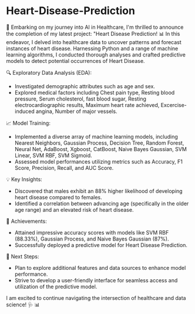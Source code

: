 # Heart-Disease-Prediction
🚀 Embarking on my journey into AI in Healthcare, I'm thrilled to announce the completion of my latest project: "Heart Disease Prediction! 📊 In this endeavor, I delved into healthcare data to uncover patterns and forecast instances of heart disease. Harnessing Python and a range of machine learning algorithms, I conducted thorough analyses and crafted predictive models to detect potential occurrences of Heart Disease.

🔍 Exploratory Data Analysis (EDA):
- Investigated demographic attributes such as age and sex.
- Explored medical factors including Chest pain type, Resting blood pressure, Serum cholesterol, fast blood sugar, Resting electrocardiographic results, Maximum heart rate achieved, Excercise-induced angina, Number of major vessels.

📈 Model Training:
- Implemented a diverse array of machine learning models, including Nearest Neighbors, Gaussian Process, Decision Tree, Random Forest, Neural Net, AdaBoost, Xgboost, CatBoost, Naive Bayes Gaussian, SVM Linear, SVM RBF, SVM Sigmoid.
- Assessed model performances utilizing metrics such as Accuracy, F1 Score, Precision, Recall, and AUC Score.

💡 Key Insights:
- Discovered that males exhibit an 88% higher likelihood of developing heart disease compared to females.
- Identified a correlation between advancing age (specifically in the older age range) and an elevated risk of heart disease.

🌟 Achievements:
- Attained impressive accuracy scores with models like SVM RBF (88.33%), Gaussian Process, and Naive Bayes Gaussian (87%).
- Successfully deployed a predictive model for Heart Disease Prediction.

🔗 Next Steps:
- Plan to explore additional features and data sources to enhance model performance.
- Strive to develop a user-friendly interface for seamless access and utilization of the predictive model.

I am excited to continue navigating the intersection of healthcare and data science! 🩺 📊 
